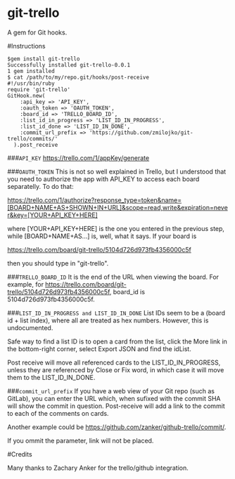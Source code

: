# git-trello
A gem for Git hooks.

#Instructions

	$gem install git-trello
    Successfully installed git-trello-0.0.1
    1 gem installed
    $ cat /path/to/my/repo.git/hooks/post-receive
    #!/usr/bin/ruby
    require 'git-trello'
	GitHook.new(
	    :api_key => 'API_KEY',
	    :oauth_token => 'OAUTH_TOKEN',
	    :board_id => 'TRELLO_BOARD_ID',
	    :list_id_in_progress => 'LIST_ID_IN_PROGRESS',
	    :list_id_done => 'LIST_ID_IN_DONE',
	    :commit_url_prefix => 'https://github.com/zmilojko/git-trello/commits/' 
	  ).post_receive

###`API_KEY`
https://trello.com/1/appKey/generate

###`OAUTH_TOKEN`
This is not so well explained in Trello, but I understood that you need to authorize the app with API_KEY to access each board separatelly. To do that:

https://trello.com/1/authorize?response_type=token&name=[BOARD+NAME+AS+SHOWN+IN+URL]&scope=read,write&expiration=never&key=[YOUR+API_KEY+HERE]

where [YOUR+API_KEY+HERE] is the one you entered in the previous step, while [BOARD+NAME+AS...] is, well, what it says. If your board is 

https://trello.com/board/git-trello/5104d726d973fb4356000c5f

then you should type in "git-trello".


###`TRELLO_BOARD_ID`
It is the end of the URL when viewing the board. For example, for https://trello.com/board/git-trello/5104d726d973fb4356000c5f, board_id is 5104d726d973fb4356000c5f.

###`LIST_ID_IN_PROGRESS and LIST_ID_IN_DONE`
List IDs seem to be a (board id + list index), where all are treated as hex numbers. However, this is undocumented.

Safe way to find a list ID is to open a card from the list, click the More link in the bottom-right corner, select Export JSON and find the idList.

Post receive will move all referenced cards to the LIST_ID_IN_PROGRESS, unless they are referenced by Close or Fix word, in which case it will move them to the LIST_ID_IN_DONE.

###`commit_url_prefix`
If you have a web view of your Git repo (such as GitLab), you can enter the URL which, when sufixed with the commit SHA will show the commit in question. Post-receive will add a link to the commit to each of the comments on cards.

Another example could be https://github.com/zanker/github-trello/commit/.

If you ommit the parameter, link will not be placed.

#Credits

Many thanks to Zachary Anker for the trello/github integration.

